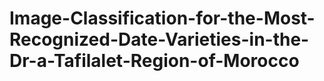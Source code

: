 # Image-Classification-for-the-Most-Recognized-Date-Varieties-in-the-Dr-a-Tafilalet-Region-of-Morocco